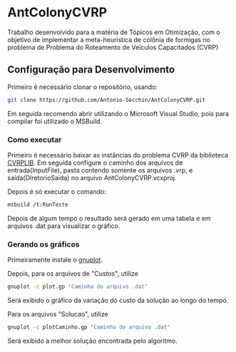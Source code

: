 # AntColonyCVRP

Trabalho desenvolvido para a matéria de Tópicos em Otimização, com o objetivo de implementar a meta-heuristica de colônia de formigas no problema de Problema do Roteamento de Veículos Capacitados (CVRP) 

## Configuração para Desenvolvimento

Primeiro é necessário clonar o repositório, usando:
```sh
git clone https://github.com/Antonio-Secchin/AntColonyCVRP.git
```
Em seguida recomendo abrir utilizando o Microsoft Visual Studio, pois para compilar foi utilizado o MSBuild.

### Como executar

Primeiro é necessário baixar as instâncias do problema CVRP da biblioteca [CVRPLIB](http://vrp.galgos.inf.puc-rio.br/index.php/en/).
Em seguida configure o caminho dos arquivos de entrada(InputFile), pasta contendo somente os arquivos .vrp, e saída(DIretorioSaida) no arquivo AntColonyCVRP.vcxproj.

Depois é só executar o comando:
```sh
msbuild /t:RunTeste
```
Depois de algum tempo o resultado será gerado em uma tabela e em arquivos .dat para visualizar o gráfico.

### Gerando os gráficos

Primeiramente instale o [gnuplot](https://sourceforge.net/projects/gnuplot/).

Depois, para os arquivos de "Custos", utilize
```sh
gnuplot -c plot.gp "Caminho do arquivo .dat"
```
Será exibido o gráfico da variação do custo da solução ao longo do tempo.

Para os arquivos "Solucao", utilize
```sh
gnuplot -c plotCaminho.gp "Caminho do arquivo .dat"
```
Será exibido a melhor solução encontrada pelo algoritmo.
